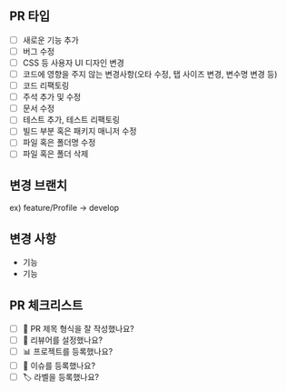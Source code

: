 ## PR 타입

<!-- 하나 이상 선택, [x]를 입력해 체크박스 채우기 가능 -->

- [ ] 새로운 기능 추가
- [ ] 버그 수정
- [ ] CSS 등 사용자 UI 디자인 변경
- [ ] 코드에 영향을 주지 않는 변경사항(오타 수정, 탭 사이즈 변경, 변수명 변경 등)
- [ ] 코드 리팩토링
- [ ] 주석 추가 및 수정
- [ ] 문서 수정
- [ ] 테스트 추가, 테스트 리팩토링
- [ ] 빌드 부분 혹은 패키지 매니저 수정
- [ ] 파일 혹은 폴더명 수정
- [ ] 파일 혹은 폴더 삭제

## 변경 브랜치

ex) feature/Profile -> develop

## 변경 사항

<!-- 해당 기능 / 변경사항을 작업한 내용을 요약해 작성 -->

- 기능
- 기능

## PR 체크리스트

 <!-- 마지막으로 PR을 만들기 전 확인할 목록, [x]를 입력해 체크박스 채우기 가능 -->

- [ ] 📜 PR 제목 형식을 잘 작성했나요?
- [ ] 👀 리뷰어를 설정했나요?
- [ ] 📊 프로젝트를 등록했나요?
- [ ] 💭 이슈를 등록했나요?
- [ ] 🏷️ 라벨을 등록했나요?
